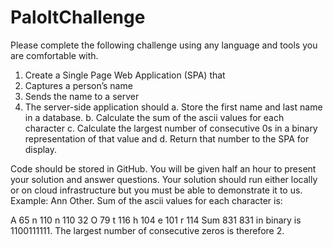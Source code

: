 # PaloItChallenge

Please complete the following challenge using any language and tools you are comfortable
with.
1. Create a Single Page Web Application (SPA) that
2. Captures a person’s name
3. Sends the name to a server
4. The server-side application should
a. Store the first name and last name in a database.
b. Calculate the sum of the ascii values for each character
c. Calculate the largest number of consecutive 0s in a binary representation of
that value and
d. Return that number to the SPA for display.

Code should be stored in GitHub.
You will be given half an hour to present your solution and answer questions.
Your solution should run either locally or on cloud infrastructure but you must be able to
demonstrate it to us.
Example: Ann Other.
Sum of the ascii values for each character is:

A 65
n 110
n 110
  32
O 79
t 116
h 104
e 101
r 114
Sum 831
831 in binary is 1100111111.
The largest number of consecutive zeros is therefore 2.
